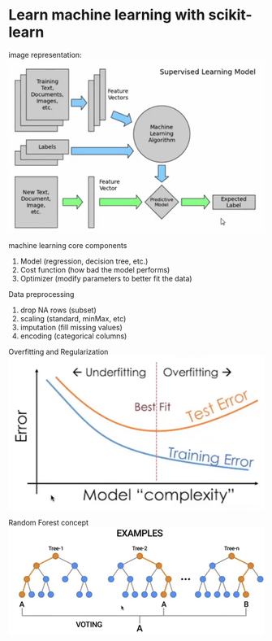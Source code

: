 # Learn machine learning with scikit-learn

image representation:
![Alt text](image.png)

machine learning core components

1. Model (regression, decision tree, etc.)
2. Cost function (how bad the model performs)
3. Optimizer (modify parameters to better fit the data)

Data preprocessing

1. drop NA rows (subset)
2. scaling (standard, minMax, etc)
3. imputation (fill missing values)
4. encoding (categorical columns)

Overfitting and Regularization
![Alt text](image-1.png)

Random Forest concept
![Alt text](image-2.png)
